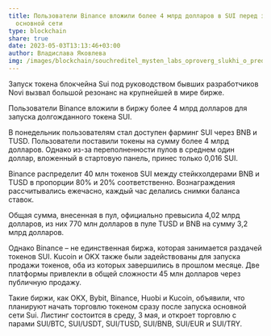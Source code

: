 ```yaml
---
title: Пользователи Binance вложили более 4 млрд долларов в SUI перед запуском
  основной сети
type: blockchain
share: true
date: 2023-05-03T13:13:46+03:00
author: Владислава Яковлева
img: /images/blockchain/souchreditel_mysten_labs_oproverg_slukhi_o_predstoyashchem_eyrdrope_ot_sui.webp
---
```

Запуск токена блокчейна Sui под руководством бывших разработчиков Novi вызвал большой резонанс на крупнейшей в мире бирже.

Пользователи Binance вложили в биржу более 4 млрд долларов для запуска долгожданного токена SUI. 

В понедельник пользователям стал доступен фарминг SUI через BNB и TUSD. Пользователи поставили токены на сумму более 4 млрд долларов. Однако из-за переполненности пулов в среднем один доллар, вложенный в стартовую панель, принес только 0,016 SUI.

Binance распределит 40 млн токенов SUI между стейкхолдерами BNB и TUSD в пропорции 80% и 20% соответственно. Вознаграждения рассчитывались ежечасно, каждый час делались снимки баланса ставок.

Общая сумма, внесенная в пул, официально превысила 4,02 млрд долларов, из них 770 млн долларов в пуле TUSD и BNB на сумму 3,2 млрд долларов.

Однако Binance – не единственная биржа, которая занимается раздачей токенов SUI. Kucoin и OKX также были задействованы для запуска продажи токенов, оба из которых завершились в прошлом месяце. Две платформы привлекли в общей сложности 45 млн долларов через публичную продажу.

Такие биржи, как OKX, Bybit, Binance, Huobi и Kucoin, объявили, что планируют начать торговлю токеном сразу после запуска основной сети Sui. Листинг состоится в среду, 3 мая, и откроет торговлю с парами SUI/BTC, SUI/USDT, SUI/TUSD, SUI/BNB, SUI/EUR и SUI/TRY.